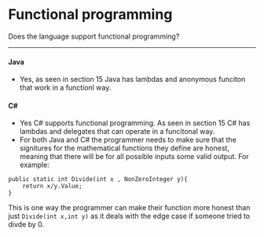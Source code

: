 # Functional programming
Does the language support functional programming?
***
#### Java
* Yes, as seen in section 15 Java has lambdas and anonymous funciton that work in a functionl way. 
#### C#
* Yes C# supports functional programming. As seen in section 15 C# has lambdas and delegates that can operate in a funcitonal way. 
* For both Java and C#  the programmer needs to make sure that the signitures for the mathematical functions they define are honest, meaning that there will be for all possible inputs some valid output. For example:
```CSharp
public static int Divide(int x , NonZeroInteger y){
    return x/y.Value;
}
```
This is one way the programmer can make their function more honest than just `Divide(int x,int y)` as it deals with the edge case if someone tried to divde by 0. 